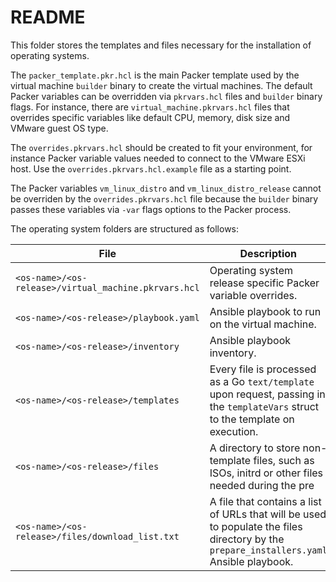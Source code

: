 # README
This folder stores the templates and files necessary for the installation of operating systems.

The `packer_template.pkr.hcl` is the main Packer template used by the virtual machine `builder` binary to create the virtual machines.  The default Packer variables can be overridden via `pkrvars.hcl` files and `builder` binary flags.  For instance, there are `virtual_machine.pkrvars.hcl` files that overrides specific variables like default CPU, memory, disk size and VMware guest OS type.

The `overrides.pkrvars.hcl` should be created to fit your environment, for instance Packer variable values needed to connect to the VMware ESXi host.  Use the `overrides.pkrvars.hcl.example` file as a starting point.

The Packer variables `vm_linux_distro` and `vm_linux_distro_release` cannot be overriden by the `overrides.pkrvars.hcl` file because the `builder` binary passes these variables via `-var` flags options to the Packer process.

The operating system folders are structured as follows:

| File | Description |
| -- | -- | 
`<os-name>/<os-release>/virtual_machine.pkrvars.hcl` | Operating system release specific Packer variable overrides.
`<os-name>/<os-release>/playbook.yaml` | Ansible playbook to run on the virtual machine.
`<os-name>/<os-release>/inventory` | Ansible playbook inventory.
`<os-name>/<os-release>/templates` | Every file is processed as a Go `text/template` upon request, passing in the `templateVars` struct to the template on execution.
`<os-name>/<os-release>/files` | A directory to store non-template files, such as ISOs, initrd or other files needed during the pre|installation (iPXE) phase.
`<os-name>/<os-release>/files/download_list.txt` | A file that contains a list of URLs that will be used to populate the files directory by the `prepare_installers.yaml` Ansible playbook.
